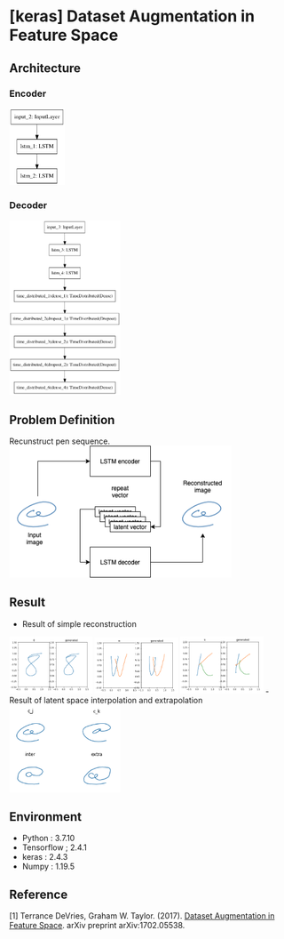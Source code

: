 [keras] Dataset Augmentation in Feature Space
===
## Architecture
### Encoder
<img src="./figures/encoder_model.png" width="100">  

### Decoder
<img src="./figures/decoder_model.png" width="200">  

## Problem Definition
Recunstruct pen sequence.  
<img src="./figures/autoencoder_structure.png" width="400"> 

## Result
- Result of simple reconstruction  
<img src="./figures/gen_8.png" width="150"> 
<img src="./figures/gen_w.png" width="150"> 
<img src="./figures/gen_k.png" width="150"> 
- Result of latent space interpolation and extrapolation  
<img src="./figures/latent_augmentation.png" width="200"> 

## Environment
- Python : 3.7.10  
- Tensorflow ; 2.4.1  
- keras : 2.4.3  
- Numpy : 1.19.5  

## Reference
[1] Terrance DeVries, Graham W. Taylor. (2017). <a href="https://arxiv.org/abs/1702.05538">Dataset Augmentation in Feature Space</a>. arXiv preprint arXiv:1702.05538.  